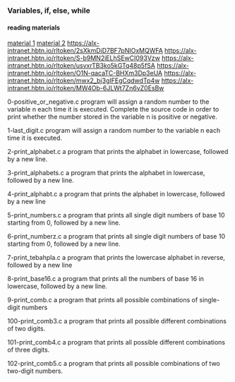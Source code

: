 ### Variables, if, else, while

#### reading materials
[material 1](https://alx-intranet.hbtn.io/rltoken/PkAydT3D9u5pN3nPCAlNZQ)
[material 2](https://alx-intranet.hbtn.io/rltoken/58ThnAAxwJv5s_ceKMMPhw)
https://alx-intranet.hbtn.io/rltoken/2sXkmDiD7BF7pNIOxMQWFA
https://alx-intranet.hbtn.io/rltoken/S-b9MN2iELhSEwCI093Vzw
https://alx-intranet.hbtn.io/rltoken/usvxrTB3ko5kGTq48p5fSA
https://alx-intranet.hbtn.io/rltoken/O1N-qacaTC-BHXm3Dp3eUA
https://alx-intranet.hbtn.io/rltoken/mwx2_bj3gIFEgCqdwdTp4w
https://alx-intranet.hbtn.io/rltoken/MW4Ob-6JLWt7Zn6vZ0EsBw

0-positive_or_negative.c
program will assign a random number to the variable n each time it is executed. Complete the source code in order to print whether the number stored in the variable n is positive or negative.

1-last_digit.c
 program will assign a random number to the variable n each time it is executed.

2-print_alphabet.c
a program that prints the alphabet in lowercase, followed by a new line.

3-print_alphabets.c
 a program that prints the alphabet in lowercase, followed by a new line. 

4-print_alphabt.c
 a program that prints the alphabet in lowercase, followed by a new line

5-print_numbers.c
a program that prints all single digit numbers of base 10 starting from 0, followed by a new line.

6-print_numberz.c
 a program that prints all single digit numbers of base 10 starting from 0, followed by a new line.

7-print_tebahpla.c
a program that prints the lowercase alphabet in reverse, followed by a new line

8-print_base16.c
a program that prints all the numbers of base 16 in lowercase, followed by a new line.

9-print_comb.c
a program that prints all possible combinations of single-digit numbers

100-print_comb3.c
a program that prints all possible different combinations of two digits.

101-print_comb4.c
a program that prints all possible different combinations of three digits.

102-print_comb5.c
a program that prints all possible combinations of two two-digit numbers.
